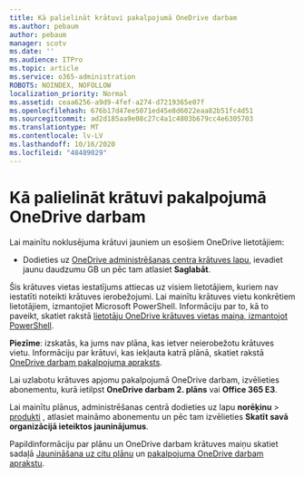 ```yaml
---
title: Kā palielināt krātuvi pakalpojumā OneDrive darbam
ms.author: pebaum
author: pebaum
manager: scotv
ms.date: ''
ms.audience: ITPro
ms.topic: article
ms.service: o365-administration
ROBOTS: NOINDEX, NOFOLLOW
localization_priority: Normal
ms.assetid: ceaa6256-a9d9-4fef-a274-d7219365e07f
ms.openlocfilehash: 676b17d47ee5071ed45e8d6022eaa82b51fc4d51
ms.sourcegitcommit: ad2d185aa9e08c27c4a1c4803b679cc4e6305703
ms.translationtype: MT
ms.contentlocale: lv-LV
ms.lasthandoff: 10/16/2020
ms.locfileid: "48489029"
---
```

# <a name="how-to-increase-storage-in-onedrive-for-business"></a>Kā palielināt krātuvi pakalpojumā OneDrive darbam

Lai mainītu noklusējuma krātuvi jauniem un esošiem OneDrive lietotājiem:
  
- Dodieties uz [OneDrive administrēšanas centra krātuves lapu](https://admin.onedrive.com/?v=StorageSettings), ievadiet jaunu daudzumu GB un pēc tam atlasiet **Saglabāt**.

Šis krātuves vietas iestatījums attiecas uz visiem lietotājiem, kuriem nav iestatīti noteikti krātuves ierobežojumi. Lai mainītu krātuves vietu konkrētiem lietotājiem, izmantojiet Microsoft PowerShell. Informāciju par to, kā to paveikt, skatiet rakstā [lietotāju OneDrive krātuves vietas maiņa, izmantojot PowerShell](https://docs.microsoft.com/onedrive/change-user-storage).

**Piezīme**: izskatās, ka jums nav plāna, kas ietver neierobežotu krātuves vietu. Informāciju par krātuvi, kas iekļauta katrā plānā, skatiet rakstā [OneDrive darbam pakalpojuma apraksts](https://docs.microsoft.com/office365/servicedescriptions/onedrive-for-business-service-description).
  
Lai uzlabotu krātuves apjomu pakalpojumā OneDrive darbam, izvēlieties abonementu, kurā ietilpst **OneDrive darbam 2. plāns** vai **Office 365 E3**.
  
Lai mainītu plānus, administrēšanas centrā dodieties uz lapu **norēķinu** \> [produkti](https://go.microsoft.com/fwlink/p/?linkid=842054) , atlasiet maināmo abonementu un pēc tam izvēlieties **Skatīt savā organizācijā ieteiktos jauninājumus**.
  
Papildinformāciju par plānu un OneDrive darbam krātuves maiņu skatiet sadaļā [Jaunināšana uz citu plānu](https://docs.microsoft.com/microsoft-365/commerce/subscriptions/upgrade-to-different-plan) un [pakalpojuma OneDrive darbam aprakstu](https://docs.microsoft.com/office365/servicedescriptions/onedrive-for-business-service-description).